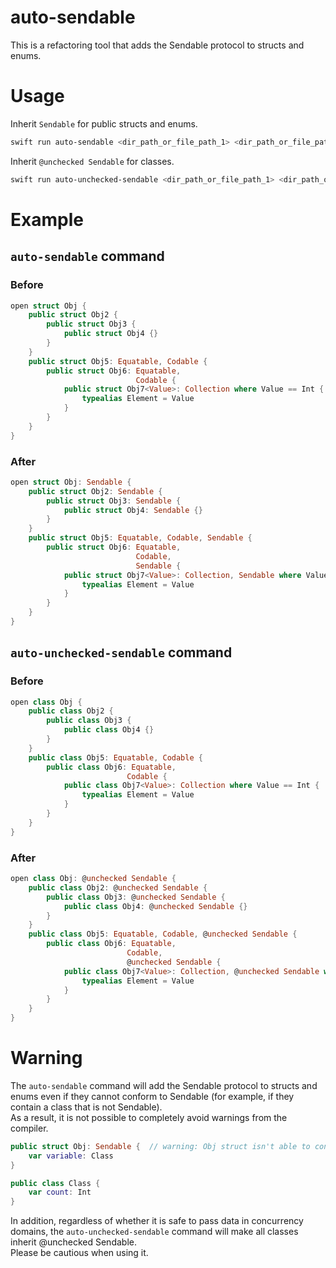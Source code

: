 # auto-sendable
This is a refactoring tool that adds the Sendable protocol to structs and enums.

# Usage
Inherit `Sendable` for public structs and enums.
```sh
swift run auto-sendable <dir_path_or_file_path_1> <dir_path_or_file_path_2>  ...
```

Inherit `@unchecked Sendable` for classes.
```sh
swift run auto-unchecked-sendable <dir_path_or_file_path_1> <dir_path_or_file_path_2>  ...
```


# Example
## `auto-sendable` command
### Before
```swift
open struct Obj {
    public struct Obj2 {
        public struct Obj3 {
            public struct Obj4 {}
        }
    }
    public struct Obj5: Equatable, Codable {
        public struct Obj6: Equatable,
                            Codable {
            public struct Obj7<Value>: Collection where Value == Int {
                typealias Element = Value
            }
        }
    }
}
```

### After

```swift
open struct Obj: Sendable {
    public struct Obj2: Sendable {
        public struct Obj3: Sendable {
            public struct Obj4: Sendable {}
        }
    }
    public struct Obj5: Equatable, Codable, Sendable {
        public struct Obj6: Equatable,
                            Codable,
                            Sendable {
            public struct Obj7<Value>: Collection, Sendable where Value == Int {
                typealias Element = Value
            }
        }
    }
}
```

## `auto-unchecked-sendable` command
### Before

```swift
open class Obj {
    public class Obj2 {
        public class Obj3 {
            public class Obj4 {}
        }
    }
    public class Obj5: Equatable, Codable {
        public class Obj6: Equatable,
                          Codable {
            public class Obj7<Value>: Collection where Value == Int {
                typealias Element = Value
            }
        }
    }
}
```

### After

```swift
open class Obj: @unchecked Sendable {
    public class Obj2: @unchecked Sendable {
        public class Obj3: @unchecked Sendable {
            public class Obj4: @unchecked Sendable {}
        }
    }
    public class Obj5: Equatable, Codable, @unchecked Sendable {
        public class Obj6: Equatable,
                          Codable,
                          @unchecked Sendable {
            public class Obj7<Value>: Collection, @unchecked Sendable where Value == Int {
                typealias Element = Value
            }
        }
    }
}
```

# Warning
The `auto-sendable` command will add the Sendable protocol to structs and enums even if they cannot conform to Sendable (for example, if they contain a class that is not Sendable).  
As a result, it is not possible to completely avoid warnings from the compiler.

```swift
public struct Obj: Sendable {  // warning: Obj struct isn't able to conform to the Sendable protocol.
    var variable: Class
}

public class Class {
    var count: Int
}
```

In addition, regardless of whether it is safe to pass data in concurrency domains, the `auto-unchecked-sendable` command will make all classes inherit @unchecked Sendable.  
Please be cautious when using it.
